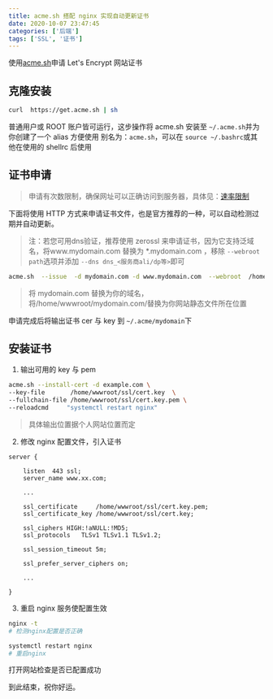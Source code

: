 ```yaml
---
title: acme.sh 搭配 nginx 实现自动更新证书
date: 2020-10-07 23:47:45
categories: ['后端']
tags: ['SSL', '证书']
---
```

使用[acme.sh](https://github.com/acmesh-official/acme.sh)申请 Let's Encrypt 网站证书

<!-- more -->

## 克隆安装

```bash
curl  https://get.acme.sh | sh
```

普通用户或 ROOT 账户皆可运行，这步操作将 acme.sh 安装至 `~/.acme.sh`并为你创建了一个 alias 方便使用
别名为：`acme.sh`，可以在 `source ~/.bashrc`或其他在使用的 shellrc 后使用

## 证书申请

> 申请有次数限制，确保网址可以正确访问到服务器，具体见：[速率限制](https://letsencrypt.org/zh-cn/docs/rate-limits/)

下面将使用 HTTP 方式来申请证书文件，也是官方推荐的一种，可以自动检测过期并自动更新。

> 注：若您可用dns验证，推荐使用 zerossl 来申请证书，因为它支持泛域名，将www.mydomain.com 替换为 *.mydomain.com ，移除 `--webroot path`选项并添加 `--dns dns_<服务商ali/dp等>`即可

```bash
acme.sh  --issue  -d mydomain.com -d www.mydomain.com  --webroot  /home/wwwroot/mydomain.com/
```

> 将 mydomain.com 替换为你的域名，将/home/wwwroot/mydomain.com/替换为你网站静态文件所在位置

申请完成后将输出证书 cer 与 key 到 `~/.acme/mydomain`下

## 安装证书

1. 输出可用的 key 与 pem

```bash
acme.sh --install-cert -d example.com \
--key-file       /home/wwwroot/ssl/cert.key  \
--fullchain-file /home/wwwroot/ssl/cert.key.pem \
--reloadcmd     "systemctl restart nginx"
```

> 具体输出位置据个人网站位置而定

2. 修改 nginx 配置文件，引入证书

```nginx
server {

	listen  443 ssl;
	server_name www.xx.com;

	...

	ssl_certificate     /home/wwwroot/ssl/cert.key.pem;
	ssl_certificate_key /home/wwwroot/ssl/cert.key;

	ssl_ciphers	HIGH:!aNULL:!MD5;
	ssl_protocols	TLSv1 TLSv1.1 TLSv1.2;

	ssl_session_timeout	5m;

	ssl_prefer_server_ciphers on;

	...

}
```

3. 重启 nginx 服务使配置生效

```bash
nginx -t
# 检测nginx配置是否正确

systemctl restart nginx
# 重启nginx
```

打开网站检查是否已配置成功

到此结束，祝你好运。
